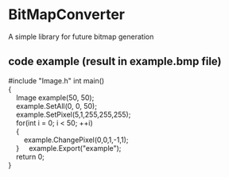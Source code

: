 # BitMapConverter

A simple library for future bitmap generation

## code example (result in example.bmp file)

\#include "Image.h"
int main()  
{  
    Image example(50, 50);  
    example.SetAll(0, 0, 50);  
    example.SetPixel(5,1,255,255,255);  
    for(int i = 0; i < 50; ++i)  
    {  
        example.ChangePixel(0,0,1,-1,1);  
    }
    example.Export("example");  
    return 0;  
}